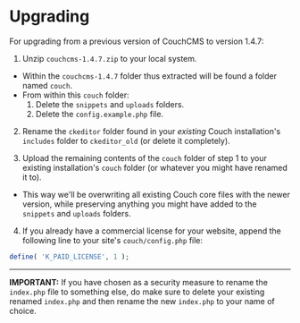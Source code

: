 Upgrading
=========

For upgrading from a previous version of CouchCMS to version 1.4.7:

1. Unzip `couchcms-1.4.7.zip` to your local system.
  * Within the `couchcms-1.4.7` folder thus extracted will be found a folder named `couch`.
  * From within this `couch` folder:
    1. Delete the `snippets` and `uploads` folders.
    2. Delete the `config.example.php` file.

2. Rename the `ckeditor` folder found in your *existing* Couch installation's `includes` folder to `ckeditor_old` (or delete it completely).

3. Upload the remaining contents of the `couch` folder of step 1 to your existing installation's `couch` folder (or whatever you might have renamed it to).
  * This way we'll be overwriting all existing Couch core files with the newer version, while preserving anything you might have added to the `snippets` and `uploads` folders.

4. If you already have a commercial license for your website, append the following line to your site's `couch/config.php` file:

```PHP
define( 'K_PAID_LICENSE', 1 );
```

--------------------------------

**IMPORTANT:** If you have chosen as a security measure to rename the `index.php` file to something else, do make sure to delete your existing renamed `index.php` and then rename the new `index.php` to your name of choice.
